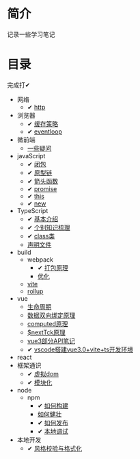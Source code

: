 # 简介
记录一些学习笔记

# 目录

完成打✔
- 网络
  -  ✔ [http](网络/http.md)
- 浏览器
  - ✔ [缓存策略](浏览器/缓存策略.md)
  - ✔ [eventloop](浏览器/eventloop.md)
- 微前端
  - [一些疑问](浏览器/缓存策略.md)
- javaScript
  - ✔ [闭包](javaScript/闭包.md)
  - ✔ [原型链](javaScript/原型链.md)
  - ✔ [箭头函数](javaScript/箭头函数.md)
  - ✔ [promise](javaScript/promise.md)
  - ✔ [this](javaScript/this.md)
  - ✔ [new](javaScript/new.md)
- TypeScript
  -  ✔ [基本介绍](TypeScript/基本介绍.md)
  -  ✔ [个别知识梳理](TypeScript/个别知识梳理.md)
  -  ✔ [class类](TypeScript/class类.md)
  -  [声明文件](TypeScript/声明文件.md)
- build
  - webpack
    - ✔ [打包原理](build/webpack/打包原理.md) 
    - [优化](build/webpack/优化.md) 
  - [vite](build/vite.md)
  - [rollup](build/rollup.md)
- vue
  - [生命周期](vue/生命周期.md)
  - [数据双向绑定原理](vue/数据双向绑定原理.md)
  - [computed原理](vue/computed原理.md)
  - [\$nextTck原理](vue/$nextTck原理.md)
  - [vue3部分API笔记](vue/vue3部分API笔记.md)
  - ✔ [vscode搭建vue3.0+vite+ts开发环境](vue/vue3+ts的vscode开发环境)
- react
- 框架通识
  - ✔ [虚拟dom](框架通识/virtualDOM.md)
  - ✔ [模块化](框架通识/模块化.md)
- node
  - npm
    - ✔ [如何构建](node/npm/构建.md)
    - [如何健壮](node/npm/健壮.md)
    - ✔ [如何发布](node/npm/发布.md)
    - ✔ [本地调试](node/npm/本地调试.md)
- 本地开发
  - ✔ [风格校验与格式化](本地开发/风格校验与格式化.md)
